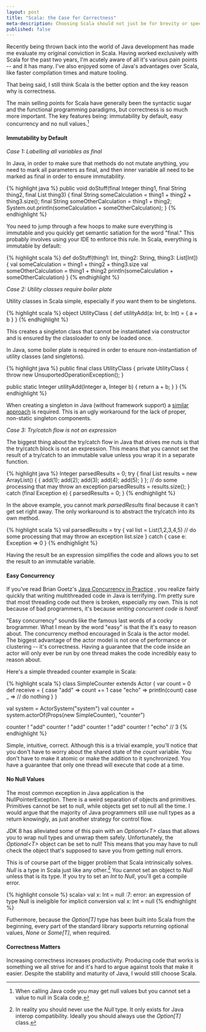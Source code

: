 ```yaml
---
layout: post
title: "Scala: the Case for Correctness"
meta-description: Choosing Scala should not just be for brevity or speed -- it's for correctness
published: false
---
```


Recently being thrown back into the world of Java development has made
me evaluate my original conviction in Scala. Having worked exclusively
with Scala for the past two years, I'm acutely aware of all it's various 
pain points -- and it has many. I've also enjoyed some of Java's advantages
over Scala, like faster compilation times and mature tooling.

That being said, I still think Scala is the better option and the key reason
why is correctness. 

<!--more-->

The main selling points for Scala have generally been the 
syntactic sugar and the functional programming paradigms, but correctness is 
so much more important. The key features being: immutability by default, 
easy concurrency and no null values.[^1]


#### Immutability by Default


_Case 1: Labelling all variables as final_

In Java, in order to make sure that methods do not mutate anything, you need
to mark all parameters as final, and then inner variable all need to be marked
as final in order to ensure immutability.

{% highlight java %}
public void doStuff(final Integer thing1, final String thing2, final List<Integer> thing3)
{
  final String someCalculation = thing1 + thing2 + thing3.size();
  final String someOtherCalculation = thing1 + thing2;
  System.out.println(someCalculation + someOtherCalculation);
}
{% endhighlight %}

You need to jump through a few hoops to make sure everything is immutable and 
you quickly get semantic satiation for the word "final." This probably involves using
your IDE to enforce this rule. In Scala, everything is immutable by default:

{% highlight scala %}
def doStuff(thing1: Int, thing2: String, thing3: List[Int]) {
  val someCalculation = thing1 + thing2 + thing3.size
  val someOtherCalculation = thing1 + thing2
  println(someCalculation + someOtherCalculation)
}
{% endhighlight %}

_Case 2: Utility classes require boiler plate_

Utility classes in Scala simple, especially if you want them to be singletons.

{% highlight scala %}
object UtilityClass {
  def utilityAdd(a: Int, b: Int) = {
    a + b
  }
}
{% endhighlight %}

This creates a singleton class that cannot be instantiated via constructor
and is ensured by the classloader to only be loaded once.

In Java, some boiler plate is required in order to ensure non-instantiation of
utility classes (and singletons).

{% highlight java %}
public final class UtilityClass 
{
  private UtilityClass
  {
    throw new UnsuportedOperationException();
  }

  public static Integer utilityAdd(Integer a, Integer b)
  {
    return a + b;
  }
}
{% endhighlight %}

When creating a singleton in Java (without framework support) a 
[similar approach](http://en.wikipedia.org/wiki/Singleton_pattern#Eager_initialization)
is required. This is an ugly workaround for the lack of proper, non-static singleton
components.

_Case 3: Try/catch flow is not an expression_

The biggest thing about the try/catch flow in Java that drives me nuts is that the 
try/catch block is not an expression. This means that you cannot set the result of a
try/catch to an immutable value unless you wrap it in a separate function.

{% highlight java %}
Integer parsedResults = 0;
try
{
  final List<Integer> results = new ArrayList<Integer>() { 
    { add(1); add(2); add(3); add(4); add(5); } 
  };
  // do some processing that may throw an exception
  parsedResults = results.size();
}
catch (final Exception e)
{
  parsedResults = 0;
}
{% endhighlight %}

In the above example, you cannot mark _parsedResults_ final because it can't get set right away.
The only workaround is to abstract the try/catch into its own method.

{% highlight scala %}
val parsedResults = try {
  val list = List(1,2,3,4,5)
  // do some processing that may throw an exception
  list.size
}
catch {
  case e: Exception => 0
}
{% endhighlight %}

Having the result be an expression simplifies the code and allows you to set the result to an immutable variable.

#### Easy Concurrency

If you've read Brian Goetz's [Java Concurrency in Practice](http://www.amazon.ca/Java-Concurrency-Practice-Brian-Goetz/dp/0321349601)
, you realize fairly quickly that writing multithreaded code in 
Java is terrifying. I'm pretty sure that most threading code out 
there is broken, especially my own. This is not because of bad 
programmers, it's because _writing concurrent code is hard!_

"Easy concurrency" sounds like the famous last words of a cocky 
brogrammer. What I mean by the word "easy" is that the it's easy
to reason about. The concurrency method encouraged in Scala is the actor 
model. The biggest advantage of the actor model is not one of 
performance or clustering -- it's correctness. Having a guarantee
that the code inside an actor will only ever be run by one thread
makes the code incredibly easy to reason about.

Here's a simple threaded counter example in Scala:

{% highlight scala %}
class SimpleCounter extends Actor {
  var count = 0
  def receive = {
    case "add" => count += 1
    case "echo" => println(count)
    case _     => // do nothing
  }
}

val system = ActorSystem("system")
val counter = system.actorOf(Props(new SimpleCounter), "counter")

counter ! "add"
counter ! "add"
counter ! "add"
counter ! "echo" // 3
{% endhighlight %}

Simple, intuitive, correct. Although this is a trivial example, you'll notice
that you don't have to worry about the shared state of the _count_ variable. You
don't have to make it atomic or make the addition to it synchronized. You have a 
guarantee that only one thread will execute that code at a time.

#### No Null Values

The most common exception in Java application is the NullPointerException. There
is a weird separation of objects and primitives. Primitives cannot be set to
null, while objects get set to null all the time. I would argue that the majority
of Java programmers still use null types as a return knowingly, as just another
strategy for control flow.

JDK 8 has alleviated some of this pain with an _Optional<T\>_ class that allows you
to wrap null types and unwrap them safely. Unfortunately, the _Optional<T\>_ object can 
be set to null! This means that you may have to null check the object that's supposed
to save you from getting null errors.

This is of course part of the bigger problem that Scala intrinsically solves. _Null_ is 
a type in Scala just like any other.[^2] You cannot set an object to _Null_ unless that is 
its type. If you try to set an _Int_ to _Null_, you'll get a compile error.

{% highlight console %}
scala> val x: Int = null
<console>:7: error: an expression of type Null is ineligible for implicit conversion
       val x: Int = null
{% endhighlight %}

Futhermore, because the _Option[T]_ type has been built into Scala from the beginning, every part
of the standard library supports returning optional values, _None_ or _Some[T]_, when required.

#### Correctness Matters

Increasing correctness increases productivity. Producing code that works is something we all strive
for and it's hard to argue against tools that make it easier. Despite the stability and maturity of 
Java, I would still choose Scala.


[^1]: When calling Java code you may get null values but you cannot set a value to null in Scala code. 
[^2]: In reality you should never use the _Null_ type. It only exists for Java interop compatibility. Ideally you should always use the _Option[T]_ class.
